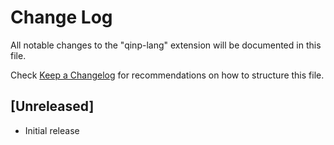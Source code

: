# Change Log

All notable changes to the "qinp-lang" extension will be documented in this file.

Check [Keep a Changelog](http://keepachangelog.com/) for recommendations on how to structure this file.

## [Unreleased]

- Initial release